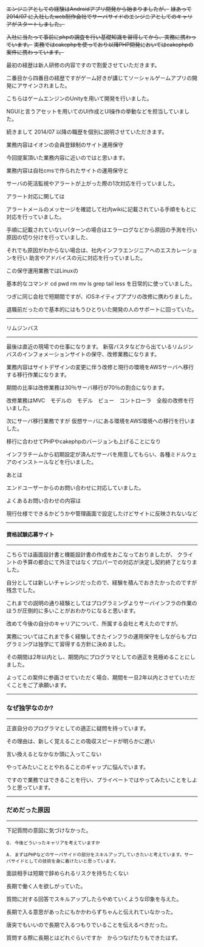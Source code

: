 ~~エンジニアとしての経験はAndroidアプリ開発から始まりましたが、~~
~~縁あって2014/07 に入社したweb制作会社でサーバサイドのエンジニアとしてのキャリアがスタートしました。~~

~~入社に当たって事前にphpの調査を行い基礎知識を習得してから、実務に携わっています。~~
~~実務ではcakephpを使っており以降PHP開発においてはcakephpの案件に携わっています。~~

最初の経歴は新人研修の内容ですので割愛させていただきます。



二番目から四番目の経歴ですがゲーム好きが講じてソーシャルゲームアプリの開発にアサインされました。

こちらはゲームエンジンのUnityを用いて開発を行いました。

NGUIと言うアセットを用いてのUI作成とUI操作の挙動などを担当していました。

続きまして 2014/07 以降の職歴を個別に説明させていただきます。

業務内容はイオンの会員登録制のサイト運用保守

今回提案頂いた業務内容に近いのではと思います。

業務内容は自社cmsで作られたサイトの運用保守と

サーバの死活監視やアラートが上がった際の1次対応を行っていました。



アラート対応に関しては

アラートメールのメッセージを確認して社内wikiに記載されている手順をもとに対応を行っていました。

手順に記載されていないパターンの場合はエラーログなどから原因の予測を行い原因の切り分けを行っていました、

それでも原因がわからない場合は、社内インフラエンジニアへのエスカレーションを行い
助言やアドバイスの元に対応を行っていました。



この保守運用業務ではLinuxの

基本的なコマンド cd pwd  rm mv ls grep tail less を日常的に使っていました。




つぎに同じ会社で短期間ですが、iOSネイティブアプリの改修に携わりました。

退職前だったので基本的にはもうひとりいた開発の人のサポートに回っていた。





------

リムジンバス

------



最後は直近の現場での仕事になります。
新宿バスタなどから出ているリムジンバスのインフォメーションサイトの保守、改修業務になります。

業務内容はサイトデザインの変更に伴う改修と現行の環境をAWSサーバへ移行する移行作業になります。

期間の比率は改修業務は30％サーバ移行が70％の割合になります。

改修業務はMVC　モデルの　モデル　ビュー　コントローラ　全般の改修を行いました。

次にサーバ移行業務ですが
仮想サーバにある環境をAWS環境への移行を行いました。

移行に合わせてPHPやcakephpのバージョンも上げることになり

インフラチームから初期設定が済んだサーバを用意してもらい、各種ミドルウェアのインストールなどを行いました。



あとは

エンドユーザーからのお問い合わせに対応していました。

よくあるお問い合わせの内容は

現行仕様でできるかどうかや管理画面で設定したけどサイトに反映されないなど



------

#### 資格試験応募サイト

------

こちらでは画面設計書と機能設計書の作成をおこなっておりましたが、
クライントの予算の都合にて外注ではなくプロパーでの対応が決定し契約終了となりました。

自分としては新しいチャレンジだったので、経験を積んでおきたかったのですが残念でした。

これまでの説明の通り経験としてはプログラミングよりサーバインフラの作業のほうが圧倒的に多いことがおわかりになると思います。

改めて今後の自分のキャリアについて、所属する会社と考えたのですが。

実務についてはこれまで多く経験してきたインフラの運用保守をしながらもプログラミングは独学にて習得する方針に決めました。

その期間は2年以内とし、期間内にプログラマとしての適正を見極めることにしました。

よってこの案件に参画させていただく場合、期間を一旦2年以内とさせていただくことをご了承願います。



------

###  なぜ独学なのか?

------

正直自分のプログラマとしての適正に疑問を持っています。

その理由は、新しく覚えることの吸収スピードが明らかに遅い

言い換えるとなかなか頭に入ってこない

やってみたいこととやれることのギャップに悩んでいます。

ですので業務ではできることを行い、プライベートではやってみたいことをしようと思っています。





------

### だめだった原因

------

下記質問の意図に気づけなかった。

```
Q. 今後どういったキャリアを考えていますか

A. まずはPHPなどのサーバサイドの部分をスキルアップしていきたいと考えています。サーバサイドとしての技術を身に着けたいと思っています。
```

面談相手は短期で辞められるリスクを持ちたくない

長期で働く人を欲しがっていた。

質問に対する回答でスキルアップしたらやめていくような印象を与えた。


長期で入る意思があったにもかかわらずちゃんと伝えれていなかった。

唐突でもいいので長期で入るつもりでいることを伝えるべきだった。



質問する際に長期とはどれぐらいですか　からつなげたりもできたはず。

